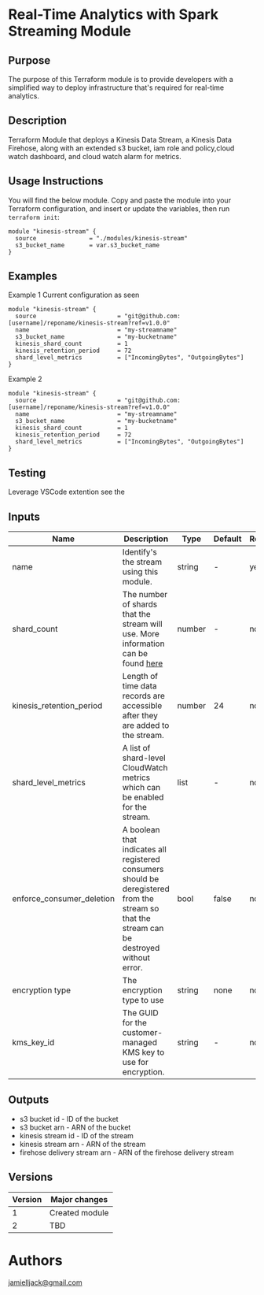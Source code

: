 # Real-Time Analytics with Spark Streaming Module

## Purpose

The purpose of this Terraform module is to provide developers with a simplified way to deploy infrastructure that's required for real-time analytics.

## Description

Terraform Module that deploys a Kinesis Data Stream, a Kinesis Data Firehose, along with an extended s3 bucket, iam role and policy,cloud watch dashboard, and cloud watch alarm for metrics.

## Usage Instructions

You will find the below module. Copy and paste the module into your Terraform configuration, and insert or update the variables, then run `terraform init`:

```hcl
module "kinesis-stream" {
  source               = "./modules/kinesis-stream"
  s3_bucket_name       = var.s3_bucket_name
}
```

## Examples

Example 1 Current configuration as seen 

```hcl
module "kinesis-stream" {
  source                       = "git@github.com:[username]/reponame/kinesis-stream?ref=v1.0.0"
  name                         = "my-streamname"
  s3_bucket_name               = "my-bucketname"
  kinesis_shard_count          = 1
  kinesis_retention_period     = 72
  shard_level_metrics          = ["IncomingBytes", "OutgoingBytes"]
}
```

Example 2 

```hcl
module "kinesis-stream" {
  source                       = "git@github.com:[username]/reponame/kinesis-stream?ref=v1.0.0"
  name                         = "my-streamname"
  s3_bucket_name               = "my-bucketname"
  kinesis_shard_count          = 1
  kinesis_retention_period     = 72
  shard_level_metrics          = ["IncomingBytes", "OutgoingBytes"]
}
```

## Testing
Leverage VSCode extention see the  


## Inputs

| Name | Description | Type | Default | Required |
| ---- | ----------- | ---- | ------- | -------- |
| name | Identify's the stream using this module. | string | - | yes |
| shard_count | The number of shards that the stream will use. More information can be found [here](https://docs.aws.amazon.com/kinesis/latest/dev/amazon-kinesis-streams.html) | number | - | no |
| kinesis_retention_period | Length of time data records are accessible after they are added to the stream. | number | 24 | no |
| shard_level_metrics | A list of shard-level CloudWatch metrics which can be enabled for the stream.| list | - | no |
| enforce_consumer_deletion | A boolean that indicates all registered consumers should be deregistered from the stream so that the stream can be destroyed without error. | bool | false | no |
| encryption type | The encryption type to use | string | none | no |
| kms_key_id | The GUID for the customer-managed KMS key to use for encryption. | string | - | no |

## Outputs
* s3 bucket id - ID of the bucket
* s3 bucket arn - ARN of the bucket
* kinesis stream id - ID of the stream
* kinesis stream arn - ARN of the stream
* firehose delivery stream arn - ARN of the firehose delivery stream


## Versions

| Version | Major changes |
| ------- | ------------- |
| 1     | Created module |
| 2     | TBD |

Authors
=======

jamielljack@gmail.com